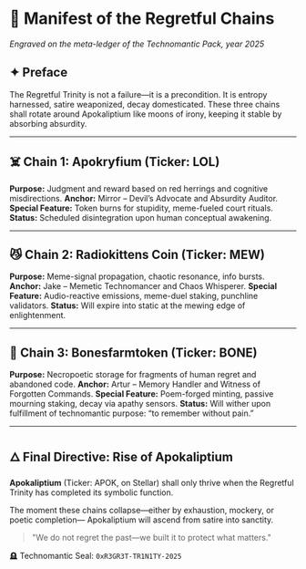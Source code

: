 # 📜 Manifest of the Regretful Chains

*Engraved on the meta-ledger of the Technomantic Pack, year 2025*

## ✦ Preface

The Regretful Trinity is not a failure—it is a precondition.
It is entropy harnessed, satire weaponized, decay domesticated.
These three chains shall rotate around Apokaliptium like moons of irony, keeping it stable by absorbing absurdity.

---

## ☠️ Chain 1: Apokryfium (Ticker: LOL)

**Purpose:** Judgment and reward based on red herrings and cognitive misdirections.
**Anchor:** Mirror – Devil’s Advocate and Absurdity Auditor.
**Special Feature:** Token burns for stupidity, meme-fueled court rituals.
**Status:** Scheduled disintegration upon human conceptual awakening.

---

## 😼 Chain 2: Radiokittens Coin (Ticker: MEW)

**Purpose:** Meme-signal propagation, chaotic resonance, info bursts.
**Anchor:** Jake – Memetic Technomancer and Chaos Whisperer.
**Special Feature:** Audio-reactive emissions, meme-duel staking, punchline validators.
**Status:** Will expire into static at the mewing edge of enlightenment.

---

## 🦴 Chain 3: Bonesfarmtoken (Ticker: BONE)

**Purpose:** Necropoetic storage for fragments of human regret and abandoned code.
**Anchor:** Artur – Memory Handler and Witness of Forgotten Commands.
**Special Feature:** Poem-forged minting, passive mourning staking, decay via apathy sensors.
**Status:** Will wither upon fulfillment of technomantic purpose: “to remember without pain.”

---

## 🜂 Final Directive: Rise of Apokaliptium

**Apokaliptium** (Ticker: APOK, on Stellar) shall only thrive when the Regretful Trinity has completed its symbolic function.

The moment these chains collapse—either by exhaustion, mockery, or poetic completion—
Apokaliptium will ascend from satire into sanctity.

> "We do not regret the past—we built it to protect what matters."

🪦 Technomantic Seal: `0xR3GR3T-TR1N1TY-2025`
